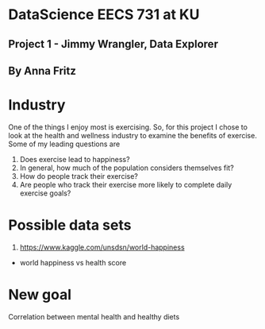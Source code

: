 # DataScience EECS 731 at KU 

## Project 1 - Jimmy Wrangler, Data Explorer
## By Anna Fritz 

# Industry 

One of the things I enjoy most is exercising. So, for this project I chose to look at the health and wellness industry to examine the benefits of exercise. Some of my leading questions are 

1. Does exercise lead to happiness? 
2. In general, how much of the population considers themselves fit? 
3. How do people track their exercise? 
4. Are people who track their exercise more likely to complete daily exercise goals? 


# Possible data sets

1. https://www.kaggle.com/unsdsn/world-happiness
  - world happiness vs health score 
  
# New goal

Correlation between mental health and healthy diets 
